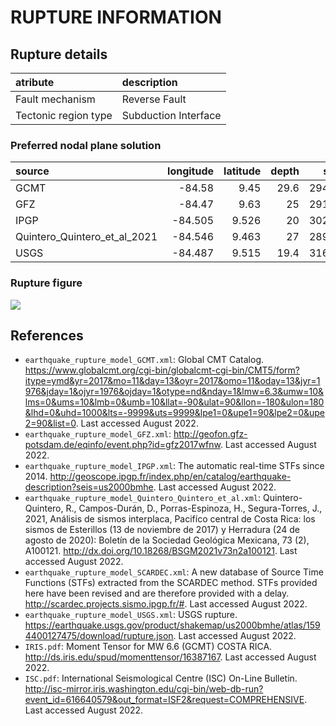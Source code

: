 # RUPTURE INFORMATION
    
## Rupture details

| atribute             | description          |
|:---------------------|:---------------------|
| Fault mechanism       | Reverse Fault        |
| Tectonic region type | Subduction Interface |

### Preferred nodal plane solution

| source                       |   longitude |   latitude |   depth |   strike |     dip |   rake |   mag |
|:-----------------------------|------------:|-----------:|--------:|---------:|--------:|-------:|------:|
| GCMT                         |     -84.58  |      9.45  |    29.6 |  294.014 | 23.9997 |     86 |   6.6 |
| GFZ                          |     -84.47  |      9.63  |    25   |  291.015 | 20.0004 |     79 |   6.6 |
| IPGP                         |     -84.505 |      9.526 |    20   |  302.012 | 22.0005 |     93 |   6.6 |
| Quintero_Quintero_et_al_2021 |     -84.546 |      9.463 |    27   |  289.009 | 17.0009 |     85 |   6.4 |
| USGS                         |     -84.487 |      9.515 |    19.4 |  316.005 | 28.0015 |    123 |   6.5 |

### Rupture figure

![](earthquake_ruptures.png)

## References

- `earthquake_rupture_model_GCMT.xml`: Global CMT Catalog. https://www.globalcmt.org/cgi-bin/globalcmt-cgi-bin/CMT5/form?itype=ymd&yr=2017&mo=11&day=13&oyr=2017&omo=11&oday=13&jyr=1976&jday=1&ojyr=1976&ojday=1&otype=nd&nday=1&lmw=6.3&umw=10&lms=0&ums=10&lmb=0&umb=10&llat=-90&ulat=90&llon=-180&ulon=180&lhd=0&uhd=1000&lts=-9999&uts=9999&lpe1=0&upe1=90&lpe2=0&upe2=90&list=0. Last accessed August 2022.
- `earthquake_rupture_model_GFZ.xml`: http://geofon.gfz-potsdam.de/eqinfo/event.php?id=gfz2017wfnw. Last accessed August 2022. 
- `earthquake_rupture_model_IPGP.xml`: The automatic real-time STFs since 2014. http://geoscope.ipgp.fr/index.php/en/catalog/earthquake-description?seis=us2000bmhe. Last accessed August 2022.
- `earthquake_rupture_model_Quintero_Quintero_et_al.xml`: Quintero-Quintero, R., Campos-Durán, D., Porras-Espinoza, H., Segura-Torres, J., 2021, Análisis de sismos interplaca, Pacifíco central de Costa Rica: los sismos de Esterillos (13 de noviembre de 2017) y Herradura (24 de agosto de 2020): Boletín de la Sociedad Geológica Mexicana, 73 (2), A100121. http://dx.doi.org/10.18268/BSGM2021v73n2a100121. Last accessed August 2022.
- `earthquake_rupture_model_SCARDEC.xml`: A new database of Source Time Functions (STFs) extracted from the SCARDEC method. STFs provided here have been revised and are therefore provided with a delay. http://scardec.projects.sismo.ipgp.fr/#. Last accessed August 2022.
- `earthquake_rupture_model_USGS.xml`: USGS rupture. https://earthquake.usgs.gov/product/shakemap/us2000bmhe/atlas/1594400127475/download/rupture.json. Last accessed August 2022. 
- `IRIS.pdf`: Moment Tensor for MW 6.6 (GCMT) COSTA RICA. http://ds.iris.edu/spud/momenttensor/16387167. Last accessed August 2022.
- `ISC.pdf`: International Seismological Centre (ISC) On-Line Bulletin. http://isc-mirror.iris.washington.edu/cgi-bin/web-db-run?event_id=616640579&out_format=ISF2&request=COMPREHENSIVE. Last accessed August 2022. 